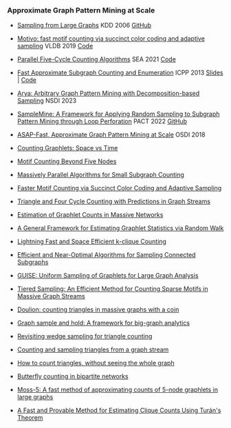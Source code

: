 ### Approximate Graph Pattern Mining at Scale

* [Sampling from Large Graphs](https://cs.stanford.edu/~jure/pubs/sampling-kdd06.pdf) KDD 2006 [GitHub](https://github.com/Ashish7129/Graph_Sampling)

* [Motivo: fast motif counting via succinct color coding and adaptive sampling](https://dl.acm.org/doi/10.14778/3342263.3342640) VLDB 2019 [Code](https://gitlab.com/steven3k/motivo)

* [Parallel Five-Cycle Counting Algorithms](https://people.csail.mit.edu/jshun/fivecycle.pdf) SEA 2021 [Code](https://github.com/ParAlg/gbbs/tree/master/benchmarks/CycleCounting)

* [Fast Approximate Subgraph Counting and Enumeration](https://ieeexplore.ieee.org/document/6687354) ICPP 2013 [Slides](https://www.cs.rpi.edu/~slotag/pres/pres_FASCIA-ICPP13.pdf)   |   [Code](http://fascia-psu.sourceforge.net/)

* [Arya: Arbitrary Graph Pattern Mining with Decomposition-based Sampling](https://www.usenix.org/conference/nsdi23/presentation/zhu) NSDI 2023

* [SampleMine: A Framework for Applying Random Sampling to Subgraph Pattern Mining through Loop Perforation](https://dl.acm.org/doi/abs/10.1145/3559009.3569658) PACT 2022 [GitHub](https://github.com/HPC-Research-Lab/SampleMine/tree/main)
  
* [ASAP-Fast, Approximate Graph Pattern Mining at Scale](https://www.usenix.org/conference/osdi18/presentation/iyer) OSDI 2018 

* [Counting Graphlets: Space vs Time](https://dl.acm.org/doi/10.1145/3018661.3018732)

* [Motif Counting Beyond Five Nodes](https://dl.acm.org/doi/pdf/10.1145/3186586)

* [Massively Parallel Algorithms for Small Subgraph Counting ](https://arxiv.org/pdf/2002.08299.pdf)

* [Faster Motif Counting via Succinct Color Coding and Adaptive Sampling](https://dl.acm.org/doi/pdf/10.1145/3447397)

* [Triangle and Four Cycle Counting with Predictions in Graph Streams](https://arxiv.org/pdf/2203.09572.pdf)

* [Estimation of Graphlet Counts in Massive Networks](https://ieeexplore.ieee.org/document/8361082)

* [A General Framework for Estimating Graphlet Statistics via Random Walk](http://www.vldb.org/pvldb/vol10/p253-chen.pdf)

* [Lightning Fast and Space Efficient k-clique Counting](https://dl.acm.org/doi/10.1145/3485447.3512167)

* [Efficient and Near-Optimal Algorithms for Sampling Connected Subgraphs](https://dl.acm.org/doi/10.1145/3406325.3451042)

* [GUISE: Uniform Sampling of Graphlets for Large Graph Analysis](https://ieeexplore.ieee.org/document/6413912)

* [Tiered Sampling: An Efficient Method for Counting Sparse Motifs in Massive Graph Streams](https://dl.acm.org/doi/10.1145/3441299)

* [Doulion: counting triangles in massive graphs with a coin](https://dl.acm.org/doi/10.1145/1557019.1557111)

* [Graph sample and hold: A framework for big-graph analytics](https://dl.acm.org/doi/abs/10.1145/2623330.2623757)

* [Revisiting wedge sampling for triangle counting](https://dl.acm.org/doi/10.1145/3308558.3313534)

* [Counting and sampling triangles from a graph stream](https://www.vldb.org/pvldb/vol6/p1870-aduri.pdf)

* [How to count triangles, without seeing the whole graph](https://dl.acm.org/doi/10.1145/3394486.3403073)

* [Butterfly counting in bipartite networks](https://dl.acm.org/doi/10.1145/3219819.3220097)

* [Moss-5: A fast method of approximating counts of 5-node graphlets in large graphs](https://ieeexplore.ieee.org/abstract/document/8051106)

* [A Fast and Provable Method for Estimating Clique Counts Using Turán's Theorem](https://dl.acm.org/doi/10.1145/3038912.3052636)

